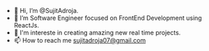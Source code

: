 - 👋 Hi, I’m @SujitAdroja.
- 👀 I’m Software Engineer focused on FrontEnd Development using ReactJs.
- 🎦 I'm intereste in creating amazing new real time projects.
- 📫 How to reach me sujitadroja07@gmail.com

<!---
SujitAdroja/SujitAdroja is a ✨ special ✨ repository because its `README.md` (this file) appears on your GitHub profile.
You can click the Preview link to take a look at your changes.
--->
